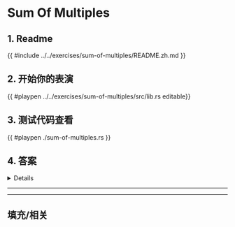 # Sum Of Multiples
## 1. Readme

 {{ #include ../../exercises/sum-of-multiples/README.zh.md }}

 ## 2. 开始你的表演

 {{ #playpen ../../exercises/sum-of-multiples/src/lib.rs editable}}

 ## 3. 测试代码查看

 {{ #playpen ./sum-of-multiples.rs }}

 ## 4. 答案

 <details>

 {{ #playpen ../../exercises/sum-of-multiples/example.rs }}

 </details>

 ---
 ---

 ## 填充/相关


